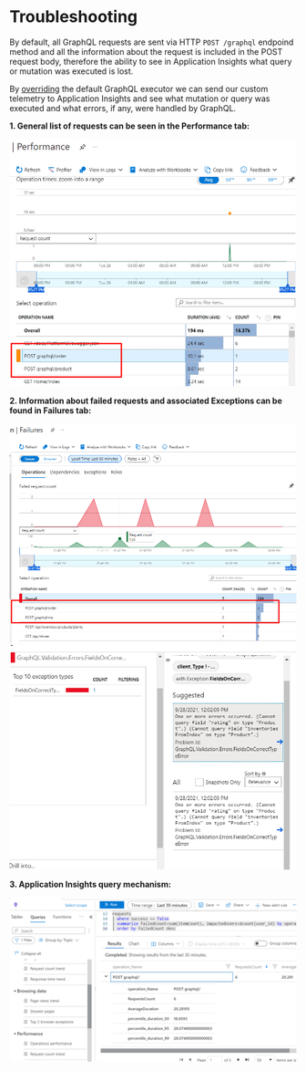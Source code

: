 # Troubleshooting

By default, all GraphQL requests are sent via HTTP `POST /graphql` endpoind method and all the information about the request is included in the POST request body, therefore the ability to see in Application Insights what query or mutation was executed is lost.

By [overriding](https://github.com/VirtoCommerce/vc-module-experience-api/blob/dev/src/VirtoCommerce.ExperienceApiModule.Core/Infrastructure/CustomGraphQLExecuter.cs) the default GraphQL executor we can send our custom telemetry to Application Insights and see what mutation or query was executed and what errors, if any, were handled by GraphQL.

**1. General list of requests can be seen in the Performance tab:**

![Performance tab](media/ai-perf.png)

**2. Information about failed requests and associated Exceptions can be found in Failures tab:**

![Failures tab](media/ai-failure.png)
![Exceptions tab](media/ai-failure2.png)

**3. Application Insights query mechanism:**

![Queries](media/ai-log.png)
